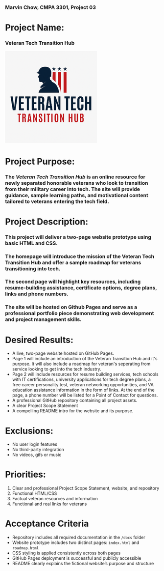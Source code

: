 ### Marvin Chow, CMPA 3301, Project 03
# Project Name:
### Veteran Tech Transition Hub
<img src="vtth-logo.png" alt="VTT Hub Logo" width="300">

# Project Purpose:
### The *Veteran Tech Transition Hub* is an online resource for newly separated honorable veterans who look to transition from their military career into tech. The site will provide guidance, sample learning paths, and motivational content tailored to veterans entering the tech field.
# Project Description:
### This project will deliver a two-page website prototype using basic HTML and CSS. 
### The homepage will introduce the mission of the Veteran Tech Transition Hub and offer a sample roadmap for veterans transitioning into tech.
### The second page will highlight key resources, including resume-building assistance, certificate options, degree plans, links and phone numbers. 
### The site will be hosted on Github Pages and serve as a professional portfolio piece demonstrating web development and project management skills.
# Desired Results:
- A live, two-page website hosted on GitHub Pages.
- Page 1 will include an introduction of the Veteran Transition Hub and it's purpose. It will also include a roadmap for veteran's seperating from service looking to get into the tech industry.
- Page 2 will include resources for resume building services, tech schools with IT certifications, university applications for tech degree plans, a free career personality test, veteran networking opportunities, and VA education assistance information in the form of links. At the end of the page, a phone number will be listed for a Point of Contact for questions.
- A professional GitHub repository containing all project assets.
- A clear Project Scope Statement
- A compelling README intro for the website and its purpose.
# Exclusions:
- No user login features
- No third-party integration
- No videos, gifs or music
# Priorities:
1. Clear and professional Project Scope Statement, website, and repository
2. Functional HTML/CSS
3. Factual veteran resources and information
4. Functional and real links for veterans
# Acceptance Criteria 
- Repository includes all required documentation in the `/docs` folder
- Website prototype includes two distinct pages: `index.html` and `roadmap.html`
- CSS styling is applied consistently across both pages
- GitHub Pages deployment is successful and publicly accessible
- README clearly explains the fictional website’s purpose and structure






